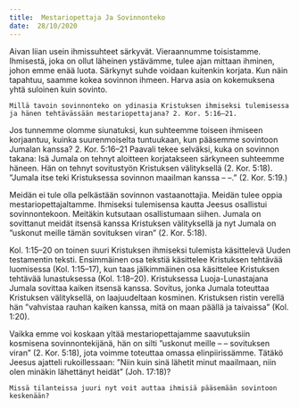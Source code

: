 ```yaml
---
title:  Mestariopettaja Ja Sovinnonteko
date:  28/10/2020
---
```


Aivan liian usein ihmissuhteet särkyvät. Vieraannumme toisistamme. Ihmisestä, joka on ollut läheinen ystävämme, tulee ajan mittaan ihminen, johon emme enää luota. Särkynyt suhde voidaan kuitenkin korjata. Kun näin tapahtuu, saamme kokea sovinnon ihmeen. Harva asia on kokemuksena yhtä suloinen kuin sovinto.

`Millä tavoin sovinnonteko on ydinasia Kristuksen ihmiseksi tulemisessa ja hänen tehtävässään mestariopettajana? 2. Kor. 5:16–21.`

Jos tunnemme olomme siunatuksi, kun suhteemme toiseen ihmiseen korjaantuu, kuinka suurenmoiselta tuntuukaan, kun pääsemme sovintoon Jumalan kanssa? 2. Kor. 5:16–21 Paavali tekee selväksi, kuka on sovinnon takana: Isä Jumala on tehnyt aloitteen korjatakseen särkyneen suhteemme häneen. Hän on tehnyt sovitustyön Kristuksen välityksellä                   (2. Kor. 5:18). ”Jumala itse teki Kristuksessa sovinnon maailman kanssa – –.” (2. Kor. 5:19.)

Meidän ei tule olla pelkästään sovinnon vastaanottajia. Meidän tulee oppia mestariopettajaltamme. Ihmiseksi tulemisensa kautta Jeesus osallistui sovinnontekoon. Meitäkin kutsutaan osallistumaan siihen. Jumala on sovittanut meidät itsensä kanssa Kristuksen välityksellä ja nyt Jumala on ”uskonut meille tämän sovituksen viran” (2. Kor. 5:18).

Kol. 1:15–20 on toinen suuri Kristuksen ihmiseksi tulemista käsittelevä Uuden testamentin teksti. Ensimmäinen osa tekstiä käsittelee Kristuksen tehtävää luomisessa (Kol. 1:15–17), kun taas jälkimmäinen osa käsittelee Kristuksen tehtävää lunastuksessa (Kol. 1:18–20). Kristuksessa Luoja-Lunastajana Jumala sovittaa kaiken itsensä kanssa. Sovitus, jonka Jumala toteuttaa Kristuksen välityksellä, on laajuudeltaan kosminen. Kristuksen ristin verellä hän ”vahvistaa rauhan kaiken kanssa, mitä on maan päällä ja taivaissa” (Kol. 1:20).

Vaikka emme voi koskaan yltää mestariopettajamme saavutuksiin kosmisena sovinnontekijänä, hän on silti ”uskonut meille – – sovituksen viran” (2. Kor. 5:18), jota voimme toteuttaa omassa elinpiirissämme. Tätäkö Jeesus ajatteli rukoillessaan: ”Niin kuin sinä lähetit minut maailmaan, niin olen minäkin lähettänyt heidät” (Joh. 17:18)?

`Missä tilanteissa juuri nyt voit auttaa ihmisiä pääsemään sovintoon keskenään?`